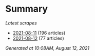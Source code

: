 # Summary
*Latest scrapes*
* [2021-08-11](https://github.com/nuuuwan/news_lk/blob/data/news_lk.2021-08-11.json) (196 articles)
* [2021-08-12](https://github.com/nuuuwan/news_lk/blob/data/news_lk.2021-08-12.json) (77 articles)

*Generated at 10:08AM, August 12, 2021*